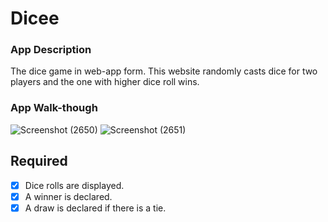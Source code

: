 

# Dicee

### App Description
The dice game in web-app form. This website randomly casts dice for two players and the one with higher dice roll wins.


### App Walk-though
![Screenshot (2650)](https://user-images.githubusercontent.com/83640180/206424571-e8b897d7-881c-425b-87c1-b6e345337d6c.png)
![Screenshot (2651)](https://user-images.githubusercontent.com/83640180/206425576-bb6e427b-2baa-49cc-8af6-dfc7686e9cb6.png)

## Required
- [x] Dice rolls are displayed.
- [x] A winner is declared.
- [x] A draw is declared if there is a tie.
